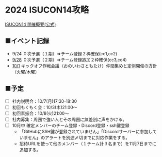 # 2024 ISUCON14攻略

[ISUCON14 開催概要(公式)](https://isucon.net/archives/58593190.html)

## ■イベント記録  
- 9/24 ０次予選（１期）⇒チーム登録２枠確保(cc1,cc2)
- [9/28](./20240928_%E7%94%B3%E8%BE%BC%E6%88%A6%EF%BC%88%E7%AC%AC%EF%BC%92%E6%9C%9F%EF%BC%89.md) ０次予選（２期）⇒チーム登録追加２枠確保(cc3,cc4)
- [10/1](./20241001_KickOff.md) キックオフ作戦会議（おのいわさともたけ）仲間集めと定例開催の方針（火曜/木曜）

## ■予定
- [ ] 社内説明会：10/7(月)17:30-18:30
- [ ] 初回もくもく会：10/3(木)21:00～
- [ ] 初回素振会：10/8(火)21:00～
- [ ] 社内募集：周囲で強い人とその周囲に無差別に声をかける。
- [ ] 10月中 確定メンバーのチーム登録・Discord登録・ssh鍵登録
    - 「GitHubにSSH鍵が登録されていません」「Discordサーバーに参加していません」のアラートを別途〆切までに対応作業をする。
    - 招待URLを使って他のメンバー（１チーム計３名まで）を11月7日までに追加する。

